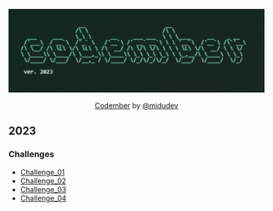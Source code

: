 <div align="center">

![Codember](./Codember.jpg)

[Codember](https://codember.dev) by  [@midudev](https://github.com/midudev)

</div>


## 2023

### Challenges

- [Challenge_01](https://github.com/Othamae/codember_23/blob/main/challenge_01/challenge_01.md)
- [Challenge_02](https://github.com/Othamae/codember_23/blob/main/challenge_02/challenge_02.md)
- [Challenge_03](https://github.com/Othamae/codember_23/blob/main/challenge_03/challenge_03.md)
- [Challenge_04](https://github.com/Othamae/codember_23/blob/main/challenge_04/challenge_04.md)